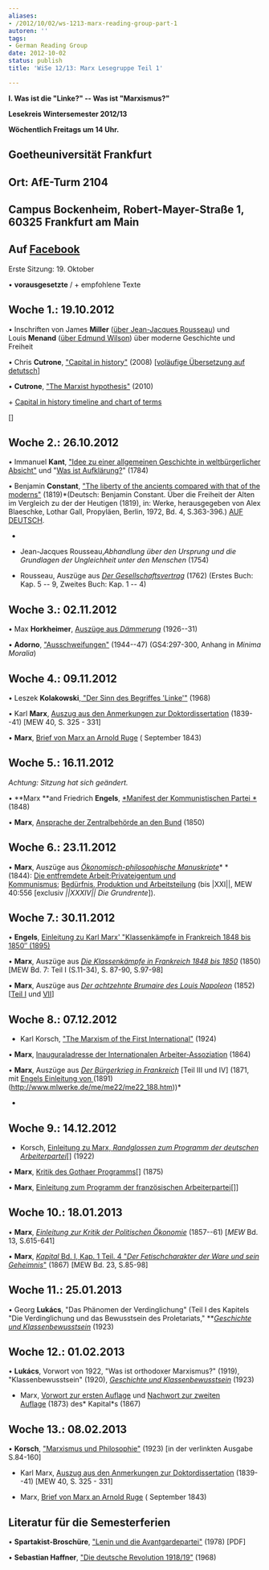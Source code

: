 ```yaml
---
aliases:
- /2012/10/02/ws-1213-marx-reading-group-part-1
autoren: ''
tags:
- German Reading Group
date: 2012-10-02
status: publish
title: 'WiSe 12/13: Marx Lesegruppe Teil 1'

---
```


**I. Was ist die "Linke?" -- Was ist "Marxismus?"**

**Lesekreis Wintersemester 2012/13**

**Wöchentlich Freitags um 14 Uhr.**

## Goetheuniversität Frankfurt

## Ort: AfE-Turm 2104

## Campus Bockenheim, Robert-Mayer-Straße 1, 60325 Frankfurt am Main

## Auf [Facebook](http://www.facebook.com/events/357345024353122/ "Facebook Page")

Erste Sitzung: 19. Oktober

• **vorausgesetzte** / + empfohlene Texte

## Woche 1.: 19.10.2012

• Inschriften von James **Miller** ([über Jean-Jacques Rousseau](/file/readings/millerjames_onrousseaumodernfreedom2000.pdf)) und Louis **Menand** ([über Edmund Wilson](/file/readings/menandlouis_edmundwilsonfinlandstationintro2003.pdf)) über moderne Geschichte und Freiheit

• Chris **Cutrone**, ["Capital in history"](/2008/10/01/capital-in-history-the-need-for-a-marxian-philosophy-of-history-of-the-left/) (2008) [[voläufige Übersetzung auf detutsch](http://germany.platypus1917.org/file/readings/CutroneDasKapitalinderGeschichte.pdf "Das Kapital in der Geschichte")]

• **Cutrone**, ["The Marxist hypothesis"](/2010/11/06/the-marxist-hypothesis-a-response-to-alain-badous-communist-hypothesis/) (2010)

+ [Capital in history timeline and chart of terms](http://chriscutrone.platypus1917.org/file/readings/cutrone_capitalinhistorytimeline103011.pdf)

[]

## Woche 2.: 26.10.2012

• Immanuel **Kant**, ["Idee zu einer allgemeinen Geschichte in weltbürgerlicher Absicht"](http://gutenberg.spiegel.de/buch/3506/1) und "[Was ist Aufklärung?](http://www.gutenberg.org/files/30821/30821-h/30821-h.htm)" (1784)

• Benjamin **Constant**, ["The liberty of the ancients compared with that of the moderns"](/file/readings/constant_liberty.pdf) (1819)*(Deutsch: Benjamin Constant. Über die Freiheit der Alten im Vergleich zu der der Heutigen (1819), in: Werke, herausgegeben von Alex Blaeschke, Lothar Gall, Propyläen, Berlin, 1972, Bd. 4, S.363-396.) [AUF DEUTSCH](https://www.dropbox.com/s/8tnv4sxs2gfd5jr/constant%20-%20freiheit%20des%20altertums.pdf).

*

+ Jean-Jacques Rousseau,*Abhandlung über den Ursprung und die Grundlagen der Ungleichheit unter den Menschen* (1754)

+ Rousseau, Auszüge aus *[Der Gesellschaftsvertrag](http://www.textlog.de/rousseau_vertrag.html)* (1762) (Erstes Buch: Kap. 5 -- 9, Zweites Buch: Kap. 1 -- 4)

## Woche 3.: 02.11.2012

• Max **Horkheimer**, [Auszüge aus *Dämmerung*](http://germany.platypus1917.org/file/readings/Horkheimer_Daemmerung.pdf) (1926--31)

• **Adorno**, ["Ausschweifungen"](http://germany.platypus1917.org/file/readings/Adorno-Ausschweifungen.pdf) (1944--47) (GS4:297-300, Anhang in *Minima Moralia*)


## Woche 4.: 09.11.2012

• Leszek **Kolakowski**,[ "Der Sinn des Begriffes 'Linke'"](http://germany.platypus1917.org/file/readings/Kolakowski-Der-Sinn-des-Begriffes-Linke.pdf) (1968)

• Karl **Marx**, [Auszug aus den Anmerkungen zur Doktordissertation](http://germany.platypus1917.org/file/readings/Marx-Die-Welt-philosophisch-machen.pdf) (1839--41) [MEW 40, S. 325 - 331]

• **Marx**, [Brief von Marx an Arnold Ruge](http://de.internationalism.org/ruge_39) ( September 1843)

## Woche 5.: 16.11.2012

*Achtung: Sitzung hat sich geändert.*

• **Marx **and Friedrich **Engels**, [*Manifest der Kommunistischen Partei *](http://www.mlwerke.de/me/me04/me04_459.htm)(1848)

• **Marx**, [Ansprache der Zentralbehörde an den Bund](http://www.mlwerke.de/me/me07/me07_244.htm) (1850)

## Woche 6.: 23.11.2012

• **Marx**, Auszüge aus [*Ökonomisch-philosophische Manuskripte*](http://www.mlwerke.de/me/me40/me40_465.htm)* *(1844): [Die entfremdete Arbeit](http://www.mlwerke.de/me/me40/me40_510.htm);[Privateigentum und Kommunismus](http://www.mlwerke.de/me/me40/me40_533.htm); [Bedürfnis, Produktion und Arbeitsteilung](http://www.mlwerke.de/me/me40/me40_546.htm) (bis |XXI||, MEW 40:556 [exclusiv *||XXXIV|| *Die* Grundrente*]).

## Woche 7.: 30.11.2012

• **Engels**, [Einleitung zu Karl Marx' "Klassenkämpfe in Frankreich 1848 bis 1850″ (1895)](http://www.mlwerke.de/me/me22/me22_509.htm)

• **Marx**, Auszüge aus [*Die Klassenkämpfe in Frankreich 1848 bis 1850*](http://www.mlwerke.de/me/me07/me07_009.htm) (1850) [MEW Bd. 7: Teil I (S.11-34), S. 87-90, S.97-98]

• **Marx**, Auszüge aus [*Der achtzehnte Brumaire des Louis Napoleon*](http://www.mlwerke.de/me/me08/me08_111.htm) (1852) [[Teil I](http://www.mlwerke.de/me/me08/me08_115.htm) und [VII](http://www.mlwerke.de/me/me08/me08_194.htm)]

## Woche 8.: 07.12.2012

+ Karl Korsch, ["The Marxism of the First International"](http://www.marxists.org/archive/korsch/1924/first-international.htm) (1924)

• **Marx**, [Inauguraladresse der Internationalen Arbeiter-Assoziation](http://www.mlwerke.de/me/me16/me16_005.htm) (1864)

• **Marx**, Auszüge aus [*Der Bürgerkrieg in Frankreich*](http://www.mlwerke.de/me/me17/me17_319.htm) [Teil III und IV] (1871, mit [Engels Einleitung von ](http://www.mlwerke.de/me/me22/me22_188.htm)(1891)(http://www.mlwerke.de/me/me22/me22_188.htm))*

*

## Woche 9.: 14.12.2012

+ Korsch, [Einleitung zu Marx, *Randglossen zum Programm der deutschen Arbeiterpartei*](http://www.scribd.com/doc/43960602/Karl-Marx-Randglossen-Ed-K-Korsch)[] (1922)

• **Marx**, [Kritik des Gothaer Programms](http://www.mlwerke.de/me/me19/me19_013.htm)[] (1875)

• **Marx**, [Einleitung zum Programm der französischen Arbeiterpartei](http://www.mlwerke.de/me/me19/me19_238.htm)[]]

## Woche 10.: 18.01.2013

• **Marx**, [*Einleitung zur Kritik der Politischen Ökonomie*](http://www.mlwerke.de/me/me13/me13_615.htm) (1857--61) [*MEW* Bd. 13, S.615-641]

• **Marx**, [*Kapital* Bd. I, Kap. 1 Teil. 4 "*Der Fetischcharakter der Ware und sein Geheimnis*"](http://www.mlwerke.de/me/me23/me23_049.htm) (1867) [MEW Bd. 23, S.85-98]

## Woche 11.: 25.01.2013

• Georg **Lukács**, "Das Phänomen der Verdinglichung" (Teil I des Kapitels "Die Verdinglichung und das Bewusstsein des Proletariats," **[*Geschichte und Klassenbewusstsein*](http://coghnorti.files.wordpress.com/2010/08/lukacs-geschichte-klassenbewusstseinocr.pdf) (1923)

## Woche 12.: 01.02.2013

• **Lukács**, Vorwort von 1922, "Was ist orthodoxer Marxismus?" (1919), "Klassenbewusstsein" (1920), [*Geschichte und Klassenbewusstsein*](http://coghnorti.files.wordpress.com/2010/08/lukacs-geschichte-klassenbewusstseinocr.pdf) (1923)

+ Marx, [Vorwort zur ersten Auflage](http://www.mlwerke.de/me/me23/me23_011.htm) und [Nachwort zur zweiten Auflage](http://www.mlwerke.de/me/me23/me23_018.htm) (1873) des* Kapital*s (1867)

## Woche 13.: 08.02.2013

• **Korsch**, ["Marxismus und Philosophie"](http://www.kommunismus.narod.ru/knigi/pdf/Karl_Korsch_-_Marxismus_und_Philosophie.pdf) (1923) [in der verlinkten Ausgabe S.84-160]

+ Karl Marx, [Auszug aus den Anmerkungen zur Doktordissertation](http://germany.platypus1917.org/file/readings/Marx-Die-Welt-philosophisch-machen.pdf) (1839--41) [MEW 40, S. 325 - 331]

+ Marx, [Brief von Marx an Arnold Ruge](http://de.internationalism.org/ruge_39) ( September 1843)

## Literatur für die Semesterferien

• **Spartakist-Broschüre**, ["Lenin und die Avantgardepartei"](http://neoprene.blogsport.de/images/Leninu.Avantgardepartei.pdf) (1978) [PDF]

• **Sebastian Haffner**, ["Die deutsche Revolution 1918/19"](http://www.amazon.de/Die-deutsche-Revolution-1918-19/dp/3866472684/ref=sr_1_1?ie=UTF8&qid=1352881262&sr=8-1) (1968)
